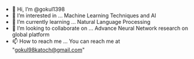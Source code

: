 - 👋 Hi, I’m @gokul1398
- 👀 I’m interested in ... Machine Learning Techniques and AI
- 🌱 I’m currently learning ... Natural Language Processing
- 💞️ I’m looking to collaborate on ... Advance Neural Network research on global platform
- 📫 How to reach me ... You can reach me at "gokul98katoch@gmail.com"

<!---
gokul1398/gokul1398 is a ✨ special ✨ repository because its `README.md` (this file) appears on your GitHub profile.
You can click the Preview link to take a look at your changes.
--->
